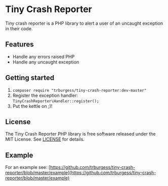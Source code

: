 # Tiny Crash Reporter
Tiny crash reporter is a PHP library to alert a user of an uncaught exception in their code.

## Features

* Handle any errors raised PHP
* Handle any uncaught exception

## Getting started

1. `composer require "trburgess/tiny-crash-reporter:dev-master"`
2. Register the exception handler: `TinyCrashReporter\Handler::register();
`
3. Put the kettle on ;)!

## License

The Tiny Crash Reporter PHP library is free software released under the MIT License. See [LICENSE](LICENSE) for details.

## Example

For an example see: [https://github.com/trburgess/tiny-crash-reporter/blob/master/example](https://github.com/trburgess/tiny-crash-reporter/blob/master/example)
